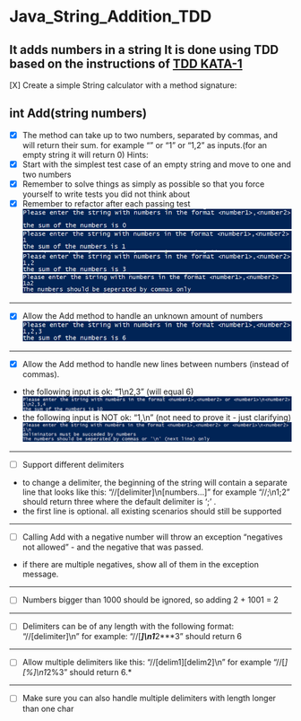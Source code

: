 # Java_String_Addition_TDD
**It adds numbers in a string**
It is done using TDD based on the instructions of [TDD KATA-1](https://osherove.com/tdd-kata-1)
-------
[X] Create a simple String calculator with a method signature:

**int Add(string numbers)**
-------
- [X] The method can take up to two numbers, separated by commas, and will return their sum. 
for example “” or “1” or “1,2” as inputs.(for an empty string it will return 0) 
Hints:
 - [X] Start with the simplest test case of an empty string and move to one and two numbers
 - [X] Remember to solve things as simply as possible so that you force yourself to write tests you did not think about
 - [X] Remember to refactor after each passing test
 ![Test case With No Inputs](/timg/Testing_For_Empty_Input.png)
 ![Test case With Single Input](/timg/Testing_For_Single_Input.png)
 ![Test case With Two Inputs](/timg/Testing_For_Two_Inputs.png)
 ![Test case With Non comma seperator](/timg/Testing_For_Inputs_Not_Seperated_by_commas.png)
-------
- [X] Allow the Add method to handle an unknown amount of numbers
 ![Test case With More than two inputs](/timg/Testing_For_More_Than_Two_Inputs.png)
-------
- [X] Allow the Add method to handle new lines between numbers (instead of commas).
 - the following input is ok: “1\n2,3” (will equal 6)
 ![Test case With newline as A Delim](/timg/Testing_For_NewLine_As_A_Delim.png)
 - the following input is NOT ok: “1,\n” (not need to prove it - just clarifying)
 ![Test case With Single Input And A Delim](/timg/Testing_For_Single_Input_With_A_Delim.png)
-------
- [ ] Support different delimiters
 - to change a delimiter, the beginning of the string will contain a separate line that looks like this: “//[delimiter]\n[numbers…]” for example “//;\n1;2” should return three where the default delimiter is ‘;’ .
 - the first line is optional. all existing scenarios should still be supported
-------
- [ ] Calling Add with a negative number will throw an exception “negatives not allowed” - and the negative that was passed. 
 - if there are multiple negatives, show all of them in the exception message.
-------
- [ ] Numbers bigger than 1000 should be ignored, so adding 2 + 1001 = 2
-------
- [ ] Delimiters can be of any length with the following format: “//[delimiter]\n” for example: “//[***]\n1***2***3” should return 6
-------
- [ ] Allow multiple delimiters like this: “//[delim1][delim2]\n” for example “//[*][%]\n1*2%3” should return 6.*
-------
- [ ] Make sure you can also handle multiple delimiters with length longer than one char
